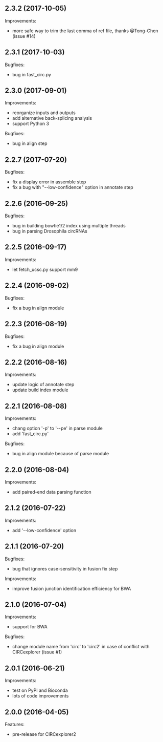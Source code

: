 ## 2.3.2 (2017-10-05)

Improvements:

* more safe way to trim the last comma of ref file, thanks @Tong-Chen (issue #14)

## 2.3.1 (2017-10-03)

Bugfixes:

* bug in fast_circ.py

## 2.3.0 (2017-09-01)

Improvements:

* reorganize inputs and outputs
* add alternative back-splicing analysis
* support Python 3

Bugfixes:

* bug in align step

## 2.2.7 (2017-07-20)

Bugfixes:

* fix a display error in assemble step
* fix a bug with "--low-confidence" option in annotate step

## 2.2.6 (2016-09-25)

Bugfixes:

* bug in building bowtie1/2 index using multiple threads
* bug in parsing Drosophila circRNAs

## 2.2.5 (2016-09-17)

Improvements:

* let fetch_ucsc.py support mm9

## 2.2.4 (2016-09-02)

Bugfixes:

* fix a bug in align module

## 2.2.3 (2016-08-19)

Bugfixes:

* fix a bug in align module

## 2.2.2 (2016-08-16)

Improvements:

* update logic of annotate step
* update build index module

## 2.2.1 (2016-08-08)

Improvements:

* chang option '-p' to '--pe' in parse module
* add 'fast_circ.py'

Bugfixes:

* bug in align module because of parse module

## 2.2.0 (2016-08-04)

Improvements:

* add paired-end data parsing function

## 2.1.2 (2016-07-22)

Improvements:

* add '--low-confidence' option

## 2.1.1 (2016-07-20)

Bugfixes:

* bug that ignores case-sensitivity in fusion fix step

Improvements:

* improve fusion junction identification efficiency for BWA

## 2.1.0 (2016-07-04)

Improvements:

* support for BWA

Bugfixes:

* change module name from 'circ' to 'circ2' in case of conflict with CIRCexplorer (issue #1)

## 2.0.1 (2016-06-21)

Improvements:

* test on PyPI and Bioconda
* lots of code improvements

## 2.0.0 (2016-04-05)

Features:

* pre-release for CIRCexplorer2
